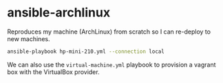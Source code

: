 # ansible-archlinux
Reproduces my machine (ArchLinux) from scratch so I can re-deploy to new machines.

```bash
ansible-playbook hp-mini-210.yml --connection local
```

We can also use the `virtual-machine.yml` playbook to provision a vagrant box with
the VirtualBox provider.
